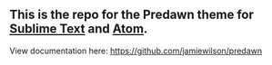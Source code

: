 ## This is the repo for the Predawn theme for [Sublime Text](https://sublime.wbond.net/packages/Predawn) and [Atom](https://atom.io/packages/predawn-ui).

View documentation here: https://github.com/jamiewilson/predawn
